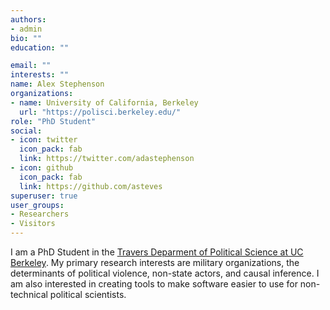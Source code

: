 ```yaml
---
authors:
- admin
bio: ""
education: ""

email: ""
interests: ""
name: Alex Stephenson
organizations:
- name: University of California, Berkeley
  url: "https://polisci.berkeley.edu/"
role: "PhD Student"
social:
- icon: twitter
  icon_pack: fab
  link: https://twitter.com/adastephenson
- icon: github
  icon_pack: fab
  link: https://github.com/asteves
superuser: true
user_groups:
- Researchers
- Visitors
---
```


I am a PhD Student in the [Travers Deparment of Political Science at UC Berkeley](polsci.berkeley.edu). My primary research interests are military organizations, the determinants of political violence, non-state actors, and causal inference. I am also interested in creating tools to make software easier to use for non-technical political scientists. 


